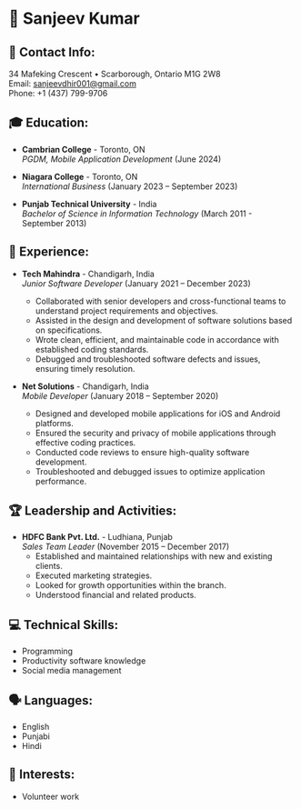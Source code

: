 # 👤 Sanjeev Kumar

## 📍 Contact Info:

34 Mafeking Crescent • Scarborough, Ontario M1G 2W8  
Email: sanjeevdhir001@gmail.com  
Phone: +1 (437) 799-9706  

## 🎓 Education:

- **Cambrian College** - Toronto, ON  
  *PGDM, Mobile Application Development* (June 2024)

- **Niagara College** - Toronto, ON  
  *International Business* (January 2023 – September 2023)

- **Punjab Technical University** - India  
  *Bachelor of Science in Information Technology* (March 2011 - September 2013)

## 💼 Experience:

- **Tech Mahindra** - Chandigarh, India  
  *Junior Software Developer* (January 2021 – December 2023)  
  - Collaborated with senior developers and cross-functional teams to understand project requirements and objectives.
  - Assisted in the design and development of software solutions based on specifications.
  - Wrote clean, efficient, and maintainable code in accordance with established coding standards.
  - Debugged and troubleshooted software defects and issues, ensuring timely resolution.

- **Net Solutions** - Chandigarh, India  
  *Mobile Developer* (January 2018 – September 2020)  
  - Designed and developed mobile applications for iOS and Android platforms.
  - Ensured the security and privacy of mobile applications through effective coding practices.
  - Conducted code reviews to ensure high-quality software development.
  - Troubleshooted and debugged issues to optimize application performance.

## 🏆 Leadership and Activities:

- **HDFC Bank Pvt. Ltd.** - Ludhiana, Punjab  
  *Sales Team Leader* (November 2015 – December 2017)  
  - Established and maintained relationships with new and existing clients.
  - Executed marketing strategies.
  - Looked for growth opportunities within the branch.
  - Understood financial and related products.

## 💻 Technical Skills:

- Programming
- Productivity software knowledge
- Social media management

## 🗣 Languages:

- English
- Punjabi
- Hindi

## 🤝 Interests:

- Volunteer work
